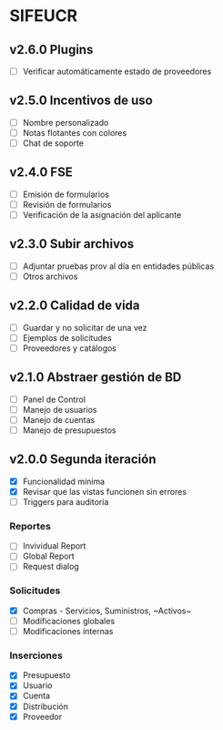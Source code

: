 # SIFEUCR

## v2.6.0 Plugins

- [ ] Verificar automáticamente estado de proveedores

## v2.5.0 Incentivos de uso

- [ ] Nombre personalizado
- [ ] Notas flotantes con colores
- [ ] Chat de soporte

## v2.4.0 FSE

- [ ] Emisión de formularios
- [ ] Revisión de formularios
- [ ] Verificación de la asignación del aplicante

## v2.3.0 Subir archivos

- [ ] Adjuntar pruebas prov al día en entidades públicas
- [ ] Otros archivos

## v2.2.0 Calidad de vida

- [ ] Guardar y no solicitar de una vez
- [ ] Ejemplos de solicitudes
- [ ] Proveedores y catálogos

## v2.1.0 Abstraer gestión de BD

- [ ] Panel de Control
- [ ] Manejo de usuarios
- [ ] Manejo de cuentas
- [ ] Manejo de presupuestos

## v2.0.0 Segunda iteración

- [X] Funcionalidad mínima
- [X] Revisar que las vistas funcionen sin errores
- [ ] Triggers para auditoría

### Reportes

- [ ] Invividual Report
- [ ] Global Report
- [ ] Request dialog

### Solicitudes

- [X] Compras - Servicios, Suministros, ~Activos~
- [ ] Modificaciones globales
- [ ] Modificaciones internas

### Inserciones

- [X] Presupuesto
- [X] Usuario
- [X] Cuenta
- [X] Distribución
- [X] Proveedor

